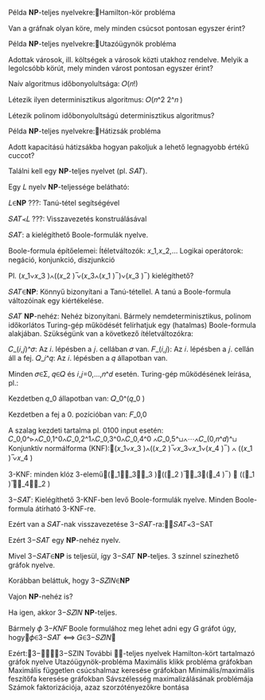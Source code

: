 Példa 𝐍𝐏-teljes nyelvekre:Hamilton-kör probléma


Van a gráfnak olyan köre, mely minden csúcsot pontosan egyszer érint?



Példa 𝐍𝐏-teljes nyelvekre:Utazóügynök probléma

Adottak városok, ill. költségek a városok közti utakhoz rendelve. Melyik a legolcsóbb körút, mely minden várost pontosan egyszer érint?



Naív algoritmus időbonyolultsága: 𝑂(𝑛!)

Létezik ilyen determinisztikus algoritmus: 𝑂(𝑛^2 2^𝑛 )

Létezik polinom időbonyolultságú determinisztikus algoritmus?


Példa 𝐍𝐏-teljes nyelvekre:Hátizsák probléma

Adott kapacitású hátizsákba hogyan pakoljuk a lehető legnagyobb értékű cuccot?


Találni kell egy 𝐍𝐏-teljes nyelvet (pl. 𝑆𝐴𝑇).

Egy 𝐿 nyelv 𝐍𝐏-teljessége belátható:

𝐿∈𝐍𝐏 ???: Tanú-tétel segítségével

𝑆𝐴𝑇≺𝐿 ???: Visszavezetés konstruálásával

𝑆𝐴𝑇: a kielégíthető Boole-formulák nyelve.

Boole-formula építőelemei:
Ítéletváltozók: 𝑥_1,𝑥_2,…
Logikai operátorok: negáció, konjunkció, diszjunkció

Pl. (𝑥_1∨𝑥_3 )∧((𝑥_2 ) ̅∨(𝑥_3∧(𝑥_1 ) ̅ )∨(𝑥_3 ) ̅ ) kielégíthető?

𝑆𝐴𝑇∈𝐍𝐏: Könnyű bizonyítani a Tanú-tétellel.
A tanú a Boole-formula változóinak egy kiértékelése.

𝑆𝐴𝑇 𝐍𝐏-nehéz: Nehéz bizonyítani.
Bármely nemdeterminisztikus, polinom időkorlátos Turing-gép működését felírhatjuk egy (hatalmas) Boole-formula alakjában.
Szükségünk van a következő ítéletváltozókra:

𝐶_(𝑖,𝑗)^𝜎: Az 𝑖. lépésben a 𝑗. cellában 𝜎 van.
𝐹_(𝑖,𝑗): Az 𝑖. lépésben a 𝑗. cellán áll a fej.
𝑄_𝑖^𝑞: Az 𝑖. lépésben a 𝑞 állapotban van.

Minden 𝜎∈Σ, 𝑞∈𝑄 és 𝑖,𝑗=0,…,𝑛^𝑑 esetén.
Turing-gép működésének leírása, pl.:

Kezdetben 𝑞_0 állapotban van: 𝑄_0^(𝑞_0 )

Kezdetben a fej a 0. pozícióban van: 𝐹_0,0

A szalag kezdeti tartalma pl. 0100 input esetén:
𝐶_0,0^⊳∧𝐶_0,1^0∧𝐶_0,2^1∧𝐶_0,3^0∧𝐶_0,4^0 ∧𝐶_0,5^⊔∧⋯∧𝐶_(0,𝑛^𝑑)^⊔
Konjunktív normálforma (KNF):(𝑥_1∨𝑥_3 )∧((𝑥_2 ) ̅∨𝑥_3∨𝑥_1∨(𝑥_4 ) ̅ ) ∧ ((𝑥_1 ) ̅∨𝑥_4 )

3-KNF: minden klóz 3-elemű(𝑥_1∨𝑥_3∨𝑥_3 )∧((𝑥_2 ) ̅∨𝑥_3∨(𝑥_4 ) ̅ ) ∧ ((𝑥_1 ) ̅∨𝑥_4∨𝑥_2 )

3−𝑆𝐴𝑇: Kielégíthető 3-KNF-ben levő Boole-formulák nyelve.
Minden Boole-formula átírható 3-KNF-re.

Ezért van a 𝑆𝐴𝑇-nak visszavezetése 3−𝑆𝐴𝑇-ra:𝑆𝐴𝑇≺3−SAT

Ezért 3−𝑆𝐴𝑇 egy 𝐍𝐏-nehéz nyelv.

Mivel 3−𝑆𝐴𝑇∈𝐍𝐏 is teljesül, így 3−𝑆𝐴𝑇 𝐍𝐏-teljes.
3 színnel színezhető gráfok nyelve.

Korábban beláttuk, hogy 3−𝑆𝑍𝐼𝑁∈𝐍𝐏

Vajon 𝐍𝐏-nehéz is?

Ha igen, akkor 3−𝑆𝑍𝐼𝑁 𝐍𝐏-teljes.

Bármely 𝜙 3−𝐾𝑁𝐹 Boole formulához meg lehet adni egy 𝐺 gráfot úgy, hogy𝜙∈3−𝑆𝐴𝑇  ⟺  𝐺∈3−𝑆𝑍𝐼𝑁



Ezért:3−𝑆𝐴𝑇≺3−SZIN
További 𝐍𝐏-teljes nyelvek
Hamilton-kört tartalmazó gráfok nyelve
Utazóügynök-probléma
Maximális klikk probléma gráfokban
Maximális független csúcshalmaz keresése gráfokban
Minimális/maximális feszítőfa keresése gráfokban
Sávszélesség maximalizálásának problémája
Számok faktorizációja, azaz szorzótényezőkre bontása
